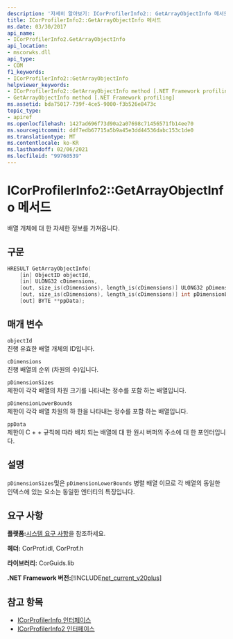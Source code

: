 ```yaml
---
description: '자세히 알아보기: ICorProfilerInfo2:: GetArrayObjectInfo 메서드'
title: ICorProfilerInfo2::GetArrayObjectInfo 메서드
ms.date: 03/30/2017
api_name:
- ICorProfilerInfo2.GetArrayObjectInfo
api_location:
- mscorwks.dll
api_type:
- COM
f1_keywords:
- ICorProfilerInfo2::GetArrayObjectInfo
helpviewer_keywords:
- ICorProfilerInfo2::GetArrayObjectInfo method [.NET Framework profiling]
- GetArrayObjectInfo method [.NET Framework profiling]
ms.assetid: bda75017-739f-4ce5-9000-f3b526e8473c
topic_type:
- apiref
ms.openlocfilehash: 1427ad696f73d90a2a07698c71456571fb14ee70
ms.sourcegitcommit: ddf7edb67715a5b9a45e3dd44536dabc153c1de0
ms.translationtype: MT
ms.contentlocale: ko-KR
ms.lasthandoff: 02/06/2021
ms.locfileid: "99760539"
---
```

# <a name="icorprofilerinfo2getarrayobjectinfo-method"></a>ICorProfilerInfo2::GetArrayObjectInfo 메서드

배열 개체에 대 한 자세한 정보를 가져옵니다.  
  
## <a name="syntax"></a>구문  
  
```cpp  
HRESULT GetArrayObjectInfo(  
    [in] ObjectID objectId,  
    [in] ULONG32 cDimensions,  
    [out, size_is(cDimensions), length_is(cDimensions)] ULONG32 pDimensionSizes[],  
    [out, size_is(cDimensions), length_is(cDimensions)] int pDimensionLowerBounds[],  
    [out] BYTE **ppData);  
```  
  
## <a name="parameters"></a>매개 변수  

 `objectId`  
 진행 유효한 배열 개체의 ID입니다.  
  
 `cDimensions`  
 진행 배열의 순위 (차원의 수)입니다.  
  
 `pDimensionSizes`  
 제한이 각각 배열의 차원 크기를 나타내는 정수를 포함 하는 배열입니다.  
  
 `pDimensionLowerBounds`  
 제한이 각각 배열 차원의 하 한을 나타내는 정수를 포함 하는 배열입니다.  
  
 `ppData`  
 제한이 C + + 규칙에 따라 배치 되는 배열에 대 한 원시 버퍼의 주소에 대 한 포인터입니다.  
  
## <a name="remarks"></a>설명  

 `pDimensionSizes`및은 `pDimensionLowerBounds` 병렬 배열 이므로 각 배열의 동일한 인덱스에 있는 요소는 동일한 엔터티의 특징입니다.  
  
## <a name="requirements"></a>요구 사항  

 **플랫폼:**[시스템 요구 사항](../../get-started/system-requirements.md)을 참조하세요.  
  
 **헤더:** CorProf.idl, CorProf.h  
  
 **라이브러리:** CorGuids.lib  
  
 **.NET Framework 버전:**[!INCLUDE[net_current_v20plus](../../../../includes/net-current-v20plus-md.md)]  
  
## <a name="see-also"></a>참고 항목

- [ICorProfilerInfo 인터페이스](icorprofilerinfo-interface.md)
- [ICorProfilerInfo2 인터페이스](icorprofilerinfo2-interface.md)
